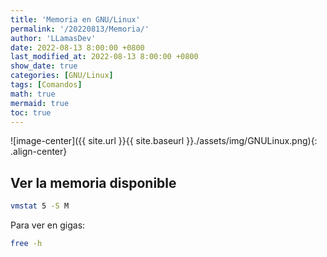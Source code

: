 ```yaml
---
title: 'Memoria en GNU/Linux'
permalink: '/20220813/Memoria/'
author: 'LLamasDev'
date: 2022-08-13 8:00:00 +0800
last_modified_at: 2022-08-13 8:00:00 +0800
show_date: true
categories: [GNU/Linux]
tags: [Comandos]
math: true
mermaid: true
toc: true
---
```


![image-center]({{ site.url }}{{ site.baseurl }}./assets/img/GNULinux.png){: .align-center}

## Ver la memoria disponible

```bash
vmstat 5 -S M
```

Para ver en gigas:
```bash
free -h
```